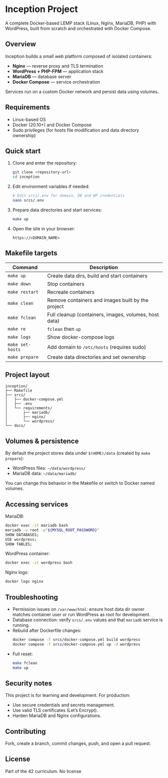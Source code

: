 # Inception Project

A complete Docker-based LEMP stack (Linux, Nginx, MariaDB, PHP) with WordPress, built from scratch and orchestrated with Docker Compose.

## Overview

Inception builds a small web platform composed of isolated containers:

- **Nginx** — reverse proxy and TLS termination
- **WordPress + PHP-FPM** — application stack
- **MariaDB** — database server
- **Docker Compose** — service orchestration

Services run on a custom Docker network and persist data using volumes.

## Requirements

- Linux-based OS
- Docker (20.10+) and Docker Compose
- Sudo privileges (for hosts file modification and data directory ownership)

## Quick start

1. Clone and enter the repository:
   ```bash
   git clone <repository-url>
   cd inception
   ```

2. Edit environment variables if needed:
   ```bash
   # Edit srcs/.env for domain, DB and WP credentials
   nano srcs/.env
   ```

3. Prepare data directories and start services:
   ```bash
   make up
   ```

4. Open the site in your browser:
   ```
   https://<DOMAIN_NAME>
   ```

## Makefile targets

| Command | Description |
|---------|-------------|
| `make up` | Create data dirs, build and start containers |
| `make down` | Stop containers |
| `make restart` | Recreate containers |
| `make clean` | Remove containers and images built by the project |
| `make fclean` | Full cleanup (containers, images, volumes, host data) |
| `make re` | `fclean` then `up` |
| `make logs` | Show docker-compose logs |
| `make set-hosts` | Add domain to `/etc/hosts` (requires sudo) |
| `make prepare` | Create data directories and set ownership |

## Project layout

```
inception/
├── Makefile
├── srcs/
│   ├── docker-compose.yml
│   ├── .env
│   └── requirements/
│       ├── mariadb/
│       ├── nginx/
│       └── wordpress/
└── docs/
```

## Volumes & persistence

By default the project stores data under `$(HOME)/data` (created by `make prepare`):

- WordPress files: `~/data/wordpress/`
- MariaDB data: `~/data/mariadb/`

You can change this behavior in the Makefile or switch to Docker named volumes.

## Accessing services

MariaDB:
```bash
docker exec -it mariadb bash
mariadb -u root -p"${MYSQL_ROOT_PASSWORD}"
SHOW DATABASES;
USE wordpress;
SHOW TABLES;
```

WordPress container:
```bash
docker exec -it wordpress bash
```

Nginx logs:
```bash
docker logs nginx
```

## Troubleshooting

- Permission issues on `/var/www/html`: ensure host data dir owner matches container user or run WordPress as root for development.
- Database connection: verify `srcs/.env` values and that `mariadb` service is running.
- Rebuild after Dockerfile changes:
  ```bash
  docker compose -f srcs/docker-compose.yml build wordpress
  docker compose -f srcs/docker-compose.yml up -d wordpress
  ```
- Full reset:
  ```bash
  make fclean
  make up
  ```

## Security notes

This project is for learning and development. For production:
- Use secure credentials and secrets management.
- Use valid TLS certificates (Let’s Encrypt).
- Harden MariaDB and Nginx configurations.

## Contributing

Fork, create a branch, commit changes, push, and open a pull request.

## License

Part of the 42 curriculum. No license